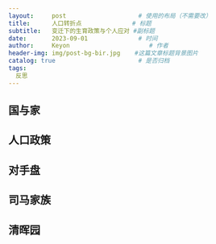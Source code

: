 ```yaml
---
layout:     post                    # 使用的布局（不需要改）
title:      人口转折点              # 标题 
subtitle:   变迁下的生育政策与个人应对 #副标题
date:       2023-09-01              # 时间
author:     Keyon                      # 作者
header-img: img/post-bg-bir.jpg    #这篇文章标题背景图片
catalog: true                       # 是否归档
tags:
  反思
---
```


## 国与家

## 人口政策

## 对手盘

## 司马家族

## 清晖园